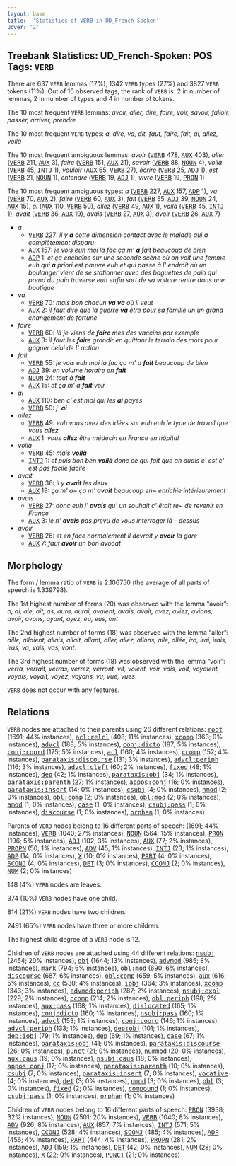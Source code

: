 ```yaml
---
layout: base
title:  'Statistics of VERB in UD_French-Spoken'
udver: '2'
---
```


## Treebank Statistics: UD_French-Spoken: POS Tags: `VERB`

There are 637 `VERB` lemmas (17%), 1342 `VERB` types (27%) and 3827 `VERB` tokens (11%).
Out of 16 observed tags, the rank of `VERB` is: 2 in number of lemmas, 2 in number of types and 4 in number of tokens.

The 10 most frequent `VERB` lemmas: <em>avoir, aller, dire, faire, voir, savoir, falloir, passer, arriver, prendre</em>

The 10 most frequent `VERB` types:  <em>a, dire, va, dit, faut, faire, fait, ai, allez, voilà</em>

The 10 most frequent ambiguous lemmas: <em>avoir</em> (<tt><a href="fr_spoken-pos-VERB.html">VERB</a></tt> 478, <tt><a href="fr_spoken-pos-AUX.html">AUX</a></tt> 403), <em>aller</em> (<tt><a href="fr_spoken-pos-VERB.html">VERB</a></tt> 211, <tt><a href="fr_spoken-pos-AUX.html">AUX</a></tt> 3), <em>faire</em> (<tt><a href="fr_spoken-pos-VERB.html">VERB</a></tt> 151, <tt><a href="fr_spoken-pos-AUX.html">AUX</a></tt> 21), <em>savoir</em> (<tt><a href="fr_spoken-pos-VERB.html">VERB</a></tt> 88, <tt><a href="fr_spoken-pos-NOUN.html">NOUN</a></tt> 4), <em>voilà</em> (<tt><a href="fr_spoken-pos-VERB.html">VERB</a></tt> 45, <tt><a href="fr_spoken-pos-INTJ.html">INTJ</a></tt> 1), <em>vouloir</em> (<tt><a href="fr_spoken-pos-AUX.html">AUX</a></tt> 65, <tt><a href="fr_spoken-pos-VERB.html">VERB</a></tt> 27), <em>écrire</em> (<tt><a href="fr_spoken-pos-VERB.html">VERB</a></tt> 25, <tt><a href="fr_spoken-pos-ADJ.html">ADJ</a></tt> 1), <em>est</em> (<tt><a href="fr_spoken-pos-VERB.html">VERB</a></tt> 21, <tt><a href="fr_spoken-pos-NOUN.html">NOUN</a></tt> 1), <em>entendre</em> (<tt><a href="fr_spoken-pos-VERB.html">VERB</a></tt> 19, <tt><a href="fr_spoken-pos-ADJ.html">ADJ</a></tt> 1), <em>vivre</em> (<tt><a href="fr_spoken-pos-VERB.html">VERB</a></tt> 19, <tt><a href="fr_spoken-pos-PRON.html">PRON</a></tt> 1)

The 10 most frequent ambiguous types:  <em>a</em> (<tt><a href="fr_spoken-pos-VERB.html">VERB</a></tt> 227, <tt><a href="fr_spoken-pos-AUX.html">AUX</a></tt> 157, <tt><a href="fr_spoken-pos-ADP.html">ADP</a></tt> 1), <em>va</em> (<tt><a href="fr_spoken-pos-VERB.html">VERB</a></tt> 70, <tt><a href="fr_spoken-pos-AUX.html">AUX</a></tt> 2), <em>faire</em> (<tt><a href="fr_spoken-pos-VERB.html">VERB</a></tt> 60, <tt><a href="fr_spoken-pos-AUX.html">AUX</a></tt> 3), <em>fait</em> (<tt><a href="fr_spoken-pos-VERB.html">VERB</a></tt> 55, <tt><a href="fr_spoken-pos-ADJ.html">ADJ</a></tt> 39, <tt><a href="fr_spoken-pos-NOUN.html">NOUN</a></tt> 24, <tt><a href="fr_spoken-pos-AUX.html">AUX</a></tt> 15), <em>ai</em> (<tt><a href="fr_spoken-pos-AUX.html">AUX</a></tt> 110, <tt><a href="fr_spoken-pos-VERB.html">VERB</a></tt> 50), <em>allez</em> (<tt><a href="fr_spoken-pos-VERB.html">VERB</a></tt> 49, <tt><a href="fr_spoken-pos-AUX.html">AUX</a></tt> 1), <em>voilà</em> (<tt><a href="fr_spoken-pos-VERB.html">VERB</a></tt> 45, <tt><a href="fr_spoken-pos-INTJ.html">INTJ</a></tt> 1), <em>avait</em> (<tt><a href="fr_spoken-pos-VERB.html">VERB</a></tt> 36, <tt><a href="fr_spoken-pos-AUX.html">AUX</a></tt> 19), <em>avais</em> (<tt><a href="fr_spoken-pos-VERB.html">VERB</a></tt> 27, <tt><a href="fr_spoken-pos-AUX.html">AUX</a></tt> 3), <em>avoir</em> (<tt><a href="fr_spoken-pos-VERB.html">VERB</a></tt> 26, <tt><a href="fr_spoken-pos-AUX.html">AUX</a></tt> 7)


* <em>a</em>
  * <tt><a href="fr_spoken-pos-VERB.html">VERB</a></tt> 227: <em>il y <b>a</b> cette dimension contact avec le malade qui a complètement disparu</em>
  * <tt><a href="fr_spoken-pos-AUX.html">AUX</a></tt> 157: <em>je vois euh moi la fac ça m' <b>a</b> fait beaucoup de bien</em>
  * <tt><a href="fr_spoken-pos-ADP.html">ADP</a></tt> 1: <em>et ça enchaîne sur une seconde scène où on voit une femme euh qui <b>a</b> priori est pauvre euh et qui passe à l' endroit où un boulanger vient de se stationner avec des baguettes de pain qui prend du pain traverse euh enfin sort de sa voiture rentre dans une boutique</em>
* <em>va</em>
  * <tt><a href="fr_spoken-pos-VERB.html">VERB</a></tt> 70: <em>mais bon chacun <b>va</b> <b>va</b> où il veut</em>
  * <tt><a href="fr_spoken-pos-AUX.html">AUX</a></tt> 2: <em>il faut dire que la guerre <b>va</b> être pour sa famille un un grand changement de fortune</em>
* <em>faire</em>
  * <tt><a href="fr_spoken-pos-VERB.html">VERB</a></tt> 60: <em>là je viens de <b>faire</b> mes des vaccins par exemple</em>
  * <tt><a href="fr_spoken-pos-AUX.html">AUX</a></tt> 3: <em>il faut les <b>faire</b> grandir en quittant le terrain des mots pour gagner celui de l' action</em>
* <em>fait</em>
  * <tt><a href="fr_spoken-pos-VERB.html">VERB</a></tt> 55: <em>je vois euh moi la fac ça m' a <b>fait</b> beaucoup de bien</em>
  * <tt><a href="fr_spoken-pos-ADJ.html">ADJ</a></tt> 39: <em>en volume horaire en <b>fait</b></em>
  * <tt><a href="fr_spoken-pos-NOUN.html">NOUN</a></tt> 24: <em>tout à <b>fait</b></em>
  * <tt><a href="fr_spoken-pos-AUX.html">AUX</a></tt> 15: <em>et ça m' a <b>fait</b> voir</em>
* <em>ai</em>
  * <tt><a href="fr_spoken-pos-AUX.html">AUX</a></tt> 110: <em>ben c' est moi qui les <b>ai</b> payés</em>
  * <tt><a href="fr_spoken-pos-VERB.html">VERB</a></tt> 50: <em>j' <b>ai</b></em>
* <em>allez</em>
  * <tt><a href="fr_spoken-pos-VERB.html">VERB</a></tt> 49: <em>euh vous avez des idées sur euh euh le type de travail que vous <b>allez</b></em>
  * <tt><a href="fr_spoken-pos-AUX.html">AUX</a></tt> 1: <em>vous <b>allez</b> être médecin en France en hôpital</em>
* <em>voilà</em>
  * <tt><a href="fr_spoken-pos-VERB.html">VERB</a></tt> 45: <em>mais <b>voilà</b></em>
  * <tt><a href="fr_spoken-pos-INTJ.html">INTJ</a></tt> 1: <em>et puis bon ben <b>voilà</b> donc ce qui fait que ah ouais c' est c' est pas facile facile</em>
* <em>avait</em>
  * <tt><a href="fr_spoken-pos-VERB.html">VERB</a></tt> 36: <em>il y <b>avait</b> les deux</em>
  * <tt><a href="fr_spoken-pos-AUX.html">AUX</a></tt> 19: <em>ça m' a~ ça m' <b>avait</b> beaucoup en~ enrichie intérieurement</em>
* <em>avais</em>
  * <tt><a href="fr_spoken-pos-VERB.html">VERB</a></tt> 27: <em>donc euh j' <b>avais</b> qu' un souhait c' était re~ de revenir en France</em>
  * <tt><a href="fr_spoken-pos-AUX.html">AUX</a></tt> 3: <em>je n' <b>avais</b> pas prévu de vous interroger là - dessus</em>
* <em>avoir</em>
  * <tt><a href="fr_spoken-pos-VERB.html">VERB</a></tt> 26: <em>et en face normalement il devrait y <b>avoir</b> la gare</em>
  * <tt><a href="fr_spoken-pos-AUX.html">AUX</a></tt> 7: <em>faut <b>avoir</b> un bon avocat</em>

## Morphology

The form / lemma ratio of `VERB` is 2.106750 (the average of all parts of speech is 1.339798).

The 1st highest number of forms (20) was observed with the lemma “avoir”: <em>a, ai, aie, ait, as, aura, aurai, avaient, avais, avait, avez, aviez, avions, avoir, avons, ayant, ayez, eu, eus, ont</em>.

The 2nd highest number of forms (18) was observed with the lemma “aller”: <em>aille, allaient, allais, allait, allant, aller, allez, allons, allé, allée, ira, irai, irais, iras, va, vais, vas, vont</em>.

The 3rd highest number of forms (18) was observed with the lemma “voir”: <em>verra, verrait, verras, verrez, verront, vit, voient, voir, vois, voit, voyaient, voyais, voyait, voyez, voyons, vu, vue, vues</em>.

`VERB` does not occur with any features.


## Relations

`VERB` nodes are attached to their parents using 26 different relations: <tt><a href="fr_spoken-dep-root.html">root</a></tt> (1691; 44% instances), <tt><a href="fr_spoken-dep-acl-relcl.html">acl:relcl</a></tt> (408; 11% instances), <tt><a href="fr_spoken-dep-xcomp.html">xcomp</a></tt> (363; 9% instances), <tt><a href="fr_spoken-dep-advcl.html">advcl</a></tt> (188; 5% instances), <tt><a href="fr_spoken-dep-conj-dicto.html">conj:dicto</a></tt> (187; 5% instances), <tt><a href="fr_spoken-dep-conj-coord.html">conj:coord</a></tt> (175; 5% instances), <tt><a href="fr_spoken-dep-acl.html">acl</a></tt> (160; 4% instances), <tt><a href="fr_spoken-dep-ccomp.html">ccomp</a></tt> (152; 4% instances), <tt><a href="fr_spoken-dep-parataxis-discourse.html">parataxis:discourse</a></tt> (131; 3% instances), <tt><a href="fr_spoken-dep-advcl-periph.html">advcl:periph</a></tt> (116; 3% instances), <tt><a href="fr_spoken-dep-advcl-cleft.html">advcl:cleft</a></tt> (60; 2% instances), <tt><a href="fr_spoken-dep-fixed.html">fixed</a></tt> (48; 1% instances), <tt><a href="fr_spoken-dep-dep.html">dep</a></tt> (42; 1% instances), <tt><a href="fr_spoken-dep-parataxis-obj.html">parataxis:obj</a></tt> (34; 1% instances), <tt><a href="fr_spoken-dep-parataxis-parenth.html">parataxis:parenth</a></tt> (27; 1% instances), <tt><a href="fr_spoken-dep-appos-conj.html">appos:conj</a></tt> (16; 0% instances), <tt><a href="fr_spoken-dep-parataxis-insert.html">parataxis:insert</a></tt> (14; 0% instances), <tt><a href="fr_spoken-dep-csubj.html">csubj</a></tt> (4; 0% instances), <tt><a href="fr_spoken-dep-nmod.html">nmod</a></tt> (2; 0% instances), <tt><a href="fr_spoken-dep-obl-comp.html">obl:comp</a></tt> (2; 0% instances), <tt><a href="fr_spoken-dep-obl-mod.html">obl:mod</a></tt> (2; 0% instances), <tt><a href="fr_spoken-dep-amod.html">amod</a></tt> (1; 0% instances), <tt><a href="fr_spoken-dep-case.html">case</a></tt> (1; 0% instances), <tt><a href="fr_spoken-dep-csubj-pass.html">csubj:pass</a></tt> (1; 0% instances), <tt><a href="fr_spoken-dep-discourse.html">discourse</a></tt> (1; 0% instances), <tt><a href="fr_spoken-dep-orphan.html">orphan</a></tt> (1; 0% instances)

Parents of `VERB` nodes belong to 16 different parts of speech:  (1691; 44% instances), <tt><a href="fr_spoken-pos-VERB.html">VERB</a></tt> (1040; 27% instances), <tt><a href="fr_spoken-pos-NOUN.html">NOUN</a></tt> (564; 15% instances), <tt><a href="fr_spoken-pos-PRON.html">PRON</a></tt> (196; 5% instances), <tt><a href="fr_spoken-pos-ADJ.html">ADJ</a></tt> (102; 3% instances), <tt><a href="fr_spoken-pos-AUX.html">AUX</a></tt> (77; 2% instances), <tt><a href="fr_spoken-pos-PROPN.html">PROPN</a></tt> (50; 1% instances), <tt><a href="fr_spoken-pos-ADV.html">ADV</a></tt> (45; 1% instances), <tt><a href="fr_spoken-pos-INTJ.html">INTJ</a></tt> (23; 1% instances), <tt><a href="fr_spoken-pos-ADP.html">ADP</a></tt> (14; 0% instances), <tt><a href="fr_spoken-pos-X.html">X</a></tt> (10; 0% instances), <tt><a href="fr_spoken-pos-PART.html">PART</a></tt> (4; 0% instances), <tt><a href="fr_spoken-pos-SCONJ.html">SCONJ</a></tt> (4; 0% instances), <tt><a href="fr_spoken-pos-DET.html">DET</a></tt> (3; 0% instances), <tt><a href="fr_spoken-pos-CCONJ.html">CCONJ</a></tt> (2; 0% instances), <tt><a href="fr_spoken-pos-NUM.html">NUM</a></tt> (2; 0% instances)

148 (4%) `VERB` nodes are leaves.

374 (10%) `VERB` nodes have one child.

814 (21%) `VERB` nodes have two children.

2491 (65%) `VERB` nodes have three or more children.

The highest child degree of a `VERB` node is 12.

Children of `VERB` nodes are attached using 44 different relations: <tt><a href="fr_spoken-dep-nsubj.html">nsubj</a></tt> (2454; 20% instances), <tt><a href="fr_spoken-dep-obj.html">obj</a></tt> (1644; 13% instances), <tt><a href="fr_spoken-dep-advmod.html">advmod</a></tt> (985; 8% instances), <tt><a href="fr_spoken-dep-mark.html">mark</a></tt> (794; 6% instances), <tt><a href="fr_spoken-dep-obl-mod.html">obl:mod</a></tt> (690; 6% instances), <tt><a href="fr_spoken-dep-discourse.html">discourse</a></tt> (687; 6% instances), <tt><a href="fr_spoken-dep-obl-comp.html">obl:comp</a></tt> (659; 5% instances), <tt><a href="fr_spoken-dep-aux.html">aux</a></tt> (616; 5% instances), <tt><a href="fr_spoken-dep-cc.html">cc</a></tt> (530; 4% instances), <tt><a href="fr_spoken-dep-iobj.html">iobj</a></tt> (364; 3% instances), <tt><a href="fr_spoken-dep-xcomp.html">xcomp</a></tt> (343; 3% instances), <tt><a href="fr_spoken-dep-advmod-periph.html">advmod:periph</a></tt> (287; 2% instances), <tt><a href="fr_spoken-dep-nsubj-expl.html">nsubj:expl</a></tt> (229; 2% instances), <tt><a href="fr_spoken-dep-ccomp.html">ccomp</a></tt> (214; 2% instances), <tt><a href="fr_spoken-dep-obl-periph.html">obl:periph</a></tt> (198; 2% instances), <tt><a href="fr_spoken-dep-aux-pass.html">aux:pass</a></tt> (168; 1% instances), <tt><a href="fr_spoken-dep-dislocated.html">dislocated</a></tt> (165; 1% instances), <tt><a href="fr_spoken-dep-conj-dicto.html">conj:dicto</a></tt> (160; 1% instances), <tt><a href="fr_spoken-dep-nsubj-pass.html">nsubj:pass</a></tt> (160; 1% instances), <tt><a href="fr_spoken-dep-advcl.html">advcl</a></tt> (153; 1% instances), <tt><a href="fr_spoken-dep-conj-coord.html">conj:coord</a></tt> (146; 1% instances), <tt><a href="fr_spoken-dep-advcl-periph.html">advcl:periph</a></tt> (133; 1% instances), <tt><a href="fr_spoken-dep-dep-obj.html">dep:obj</a></tt> (101; 1% instances), <tt><a href="fr_spoken-dep-dep-iobj.html">dep:iobj</a></tt> (79; 1% instances), <tt><a href="fr_spoken-dep-dep.html">dep</a></tt> (69; 1% instances), <tt><a href="fr_spoken-dep-case.html">case</a></tt> (67; 1% instances), <tt><a href="fr_spoken-dep-parataxis-obj.html">parataxis:obj</a></tt> (41; 0% instances), <tt><a href="fr_spoken-dep-parataxis-discourse.html">parataxis:discourse</a></tt> (26; 0% instances), <tt><a href="fr_spoken-dep-punct.html">punct</a></tt> (21; 0% instances), <tt><a href="fr_spoken-dep-nummod.html">nummod</a></tt> (20; 0% instances), <tt><a href="fr_spoken-dep-aux-caus.html">aux:caus</a></tt> (19; 0% instances), <tt><a href="fr_spoken-dep-nsubj-caus.html">nsubj:caus</a></tt> (18; 0% instances), <tt><a href="fr_spoken-dep-appos-conj.html">appos:conj</a></tt> (17; 0% instances), <tt><a href="fr_spoken-dep-parataxis-parenth.html">parataxis:parenth</a></tt> (10; 0% instances), <tt><a href="fr_spoken-dep-csubj.html">csubj</a></tt> (7; 0% instances), <tt><a href="fr_spoken-dep-parataxis-insert.html">parataxis:insert</a></tt> (7; 0% instances), <tt><a href="fr_spoken-dep-vocative.html">vocative</a></tt> (4; 0% instances), <tt><a href="fr_spoken-dep-det.html">det</a></tt> (3; 0% instances), <tt><a href="fr_spoken-dep-nmod.html">nmod</a></tt> (3; 0% instances), <tt><a href="fr_spoken-dep-obl.html">obl</a></tt> (3; 0% instances), <tt><a href="fr_spoken-dep-fixed.html">fixed</a></tt> (2; 0% instances), <tt><a href="fr_spoken-dep-compound.html">compound</a></tt> (1; 0% instances), <tt><a href="fr_spoken-dep-csubj-pass.html">csubj:pass</a></tt> (1; 0% instances), <tt><a href="fr_spoken-dep-orphan.html">orphan</a></tt> (1; 0% instances)

Children of `VERB` nodes belong to 16 different parts of speech: <tt><a href="fr_spoken-pos-PRON.html">PRON</a></tt> (3938; 32% instances), <tt><a href="fr_spoken-pos-NOUN.html">NOUN</a></tt> (2501; 20% instances), <tt><a href="fr_spoken-pos-VERB.html">VERB</a></tt> (1040; 8% instances), <tt><a href="fr_spoken-pos-ADV.html">ADV</a></tt> (926; 8% instances), <tt><a href="fr_spoken-pos-AUX.html">AUX</a></tt> (857; 7% instances), <tt><a href="fr_spoken-pos-INTJ.html">INTJ</a></tt> (571; 5% instances), <tt><a href="fr_spoken-pos-CCONJ.html">CCONJ</a></tt> (528; 4% instances), <tt><a href="fr_spoken-pos-SCONJ.html">SCONJ</a></tt> (485; 4% instances), <tt><a href="fr_spoken-pos-ADP.html">ADP</a></tt> (456; 4% instances), <tt><a href="fr_spoken-pos-PART.html">PART</a></tt> (444; 4% instances), <tt><a href="fr_spoken-pos-PROPN.html">PROPN</a></tt> (281; 2% instances), <tt><a href="fr_spoken-pos-ADJ.html">ADJ</a></tt> (159; 1% instances), <tt><a href="fr_spoken-pos-DET.html">DET</a></tt> (42; 0% instances), <tt><a href="fr_spoken-pos-NUM.html">NUM</a></tt> (28; 0% instances), <tt><a href="fr_spoken-pos-X.html">X</a></tt> (22; 0% instances), <tt><a href="fr_spoken-pos-PUNCT.html">PUNCT</a></tt> (21; 0% instances)

